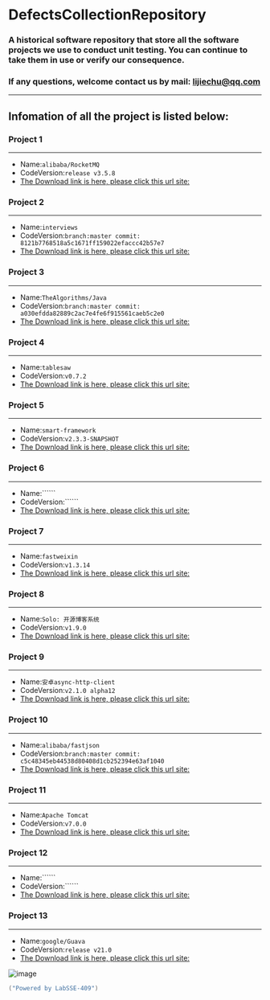 # DefectsCollectionRepository
### A historical software repository that store all the software projects we use to conduct unit testing. You can continue to take them in use or verify our consequence. 
### If any questions, welcome contact us by mail: lijiechu@qq.com
---
## Infomation of all the project is listed below:
### Project 1
---
- Name:```alibaba/RocketMQ```
- CodeVersion:```release v3.5.8```
- [The Download link is here, please click this url site:](https://github.com/alibaba/RocketMQ/releases/tag/v3.5.8)

### Project 2
---
- Name:```interviews```
- CodeVersion:```branch:master commit: 8121b7768518a5c1671ff159022efaccc42b57e7```
- [The Download link is here, please click this url site:](https://github.com/kdn251/interviews/tree/8121b7768518a5c1671ff159022efaccc42b57e7)

### Project 3
---
- Name:```TheAlgorithms/Java```
- CodeVersion:```branch:master commit: a030efdda82889c2ac7e4fe6f915561caeb5c2e0```
- [The Download link is here, please click this url site:](https://github.com/TheAlgorithms/Java/tree/a030efdda82889c2ac7e4fe6f915561caeb5c2e0)

### Project 4
---
- Name:```tablesaw```
- CodeVersion:```v0.7.2```
- [The Download link is here, please click this url site:](https://github.com/lwhite1/tablesaw/tree/v0.7.2)

### Project 5
---
- Name:```smart-framework```
- CodeVersion:```v2.3.3-SNAPSHOT```
- [The Download link is here, please click this url site:](http://git.oschina.net/huangyong/smart-framework)

### Project 6
---
- Name:``````
- CodeVersion:``````
- [The Download link is here, please click this url site:](http://git.oschina.net/huangyong/smart-framework)

### Project 7
---
- Name:```fastweixin```
- CodeVersion:```v1.3.14```
- [The Download link is here, please click this url site:](http://git.oschina.net/pyinjava/fastweixin/tree/v1.3.4)

### Project 8
---
- Name:```Solo: 开源博客系统```
- CodeVersion:```v1.9.0```
- [The Download link is here, please click this url site:](https://github.com/flyboss/solo/tree/v1.9.0)

### Project 9
---
- Name:```安卓async-http-client```
- CodeVersion:```v2.1.0 alpha12```
- [The Download link is here, please click this url site:](https://github.com/AsyncHttpClient/async-http-client)

### Project 10
---
- Name:```alibaba/fastjson```
- CodeVersion:```branch:master commit: c5c48345eb44538d80408d1cb252394e63af1040```
- [The Download link is here, please click this url site:](https://github.com/alibaba/fastjson/tree/c5c48345eb44538d80408d1cb252394e63af1040)

### Project 11
---
- Name:```Apache Tomcat```
- CodeVersion:```v7.0.0```
- [The Download link is here, please click this url site:](http://archive.apache.org/dist/tomcat/tomcat-7/v7.0.0-beta/)

### Project 12
---
- Name:``````
- CodeVersion:``````
- [The Download link is here, please click this url site:]()

### Project 13
---
- Name:```google/Guava```
- CodeVersion:```release v21.0```
- [The Download link is here, please click this url site:](https://github.com/google/guava/tree/v21.0)

 ![image](https://github.com/DefectsCollectionRepository/raw/master/Logo.png)
```java
("Powered by LabSSE-409")
```